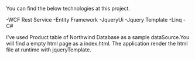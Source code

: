 You can find the below technologies at this project.

-WCF Rest Service
-Entity Framework
-JqueryUi
-Jquery Template
-Linq
-C#

I've used Product table of Northwind Database as a sample dataSource.You will find a empty html page as a index.html.
The application render the html file at runtime with jqueryTemplate.





